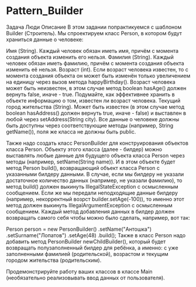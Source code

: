 # Pattern_Builder
Задача Люди
Описание
В этом задании попрактикуемся с шаблоном Builder (Строитель). Мы спроектируем класс Person, в котором будут храниться данные о человеке:

Имя (String). Каждый человек обязан иметь имя, причём с момента создания объекта изменить его нельзя.
Фамилия (String). Каждый человек обязан иметь фамилию, причём с момента создания объекта изменить её нельзя.
Возраст (int). Если возраст человека известен, то с момента создания объекта он может быть изменён только увеличением на единицу через вызов метода happyBirthday(). Возраст человека может быть неизвестен, в этом случае метод boolean hasAge() должен вернуть false, иначе - true. Подумайте, как эффективнее хранить в объекте информацию о том, известен ли возраст человека.
Текущий город жительства (String). Может быть известен (в этом случае метод boolean hasAddress() должен вернуть true, иначе - false) и выставлен в любой через setAddress(String city).
Все данные о человеке должны быть доступны через соответствующие методы (например, String getName()), поля же класса не должны быть public.

Также надо создать класс PersonBuilder для конструирования объектов класса Person. Объекту этого класса (далее - билдер) можно выставлять любые данные для будущего объекта класса Person через методы (например, setName(String name)). И в этом объекте будет метод Person build(), возвращающий объект класса Person с указанными билдеру данными. В случае, если мы билдеру не указали достаточное количество данных (например, не указали фамилию), то метод build() должен выкинуть IllegalStateException с осмысленным сообщением. Если же мы передали неподходящие данные билдеру (например, некорректный возрст builder.setAge(-100)), то именно этот метод должен выкинуть IllegalArgumentException с осмысленным сообщением. Каждый метод добавления данных в билдер должен возвращать самого себя чтобы можно было сделать, например, вот так:

Person person = new PersonBuilder()
                  .setName("Антошка")
                  .setSurname("Лопатов")
                  .setAge(48)
                  .build();
Также в класс Person надо добавить метод PersonBuilder newChildBuilder(), который будет возвращать полузаполненный билдер для ребёнка, а именно: с уже заполненными фамилией (родительской), возрастом и текущим городом жительства (родительским).

Продемонстрируйте работу ваших классов в классе Main (необязательно реализовывать ввод данных от пользователя).
